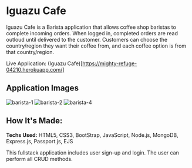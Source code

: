 # Iguazu Cafe

Iguazu Cafe is a Barista application that allows coffee shop baristas to complete incoming orders. When logged in, completed orders are read outloud until delivered to the customer. Customers can choose the country/region they want their coffee from, and each coffee option is from that country/region.

Live Application: (Iguazu Cafe)[https://mighty-refuge-04210.herokuapp.com/]

## Application Images
![barista-1](https://user-images.githubusercontent.com/101942628/173719806-d0b12509-7b2d-4e29-a2e6-e082da3e3efc.PNG)
![barista-2](https://user-images.githubusercontent.com/101942628/173719824-3b908ac2-56be-48a6-803d-683a4c299187.PNG)
![barista-4](https://user-images.githubusercontent.com/101942628/173719830-b2d10a91-1878-452b-974b-a945a9c6b5ce.PNG)

## How It's Made:
**Techs Used:** HTML5, CSS3, BootStrap, JavaScript, Node.js, MongoDB, Express.js, Passport.js, EJS

This fullstack application includes user sign-up and login. The user can perform all CRUD methods.
